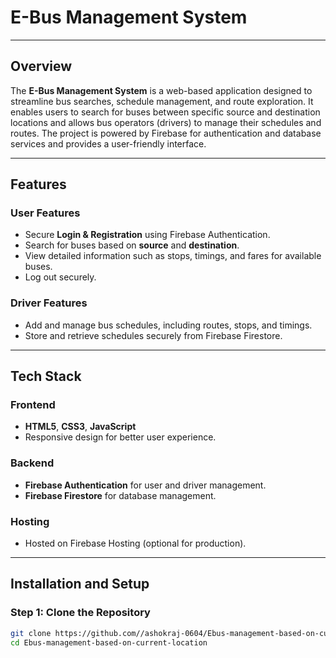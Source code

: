 # E-Bus Management System

---

## Overview
The **E-Bus Management System** is a web-based application designed to streamline bus searches, schedule management, and route exploration. It enables users to search for buses between specific source and destination locations and allows bus operators (drivers) to manage their schedules and routes. The project is powered by Firebase for authentication and database services and provides a user-friendly interface.

---

## Features

### User Features
- Secure **Login & Registration** using Firebase Authentication.
- Search for buses based on **source** and **destination**.
- View detailed information such as stops, timings, and fares for available buses.
- Log out securely.

### Driver Features
- Add and manage bus schedules, including routes, stops, and timings.
- Store and retrieve schedules securely from Firebase Firestore.

---

## Tech Stack

### Frontend
- **HTML5**, **CSS3**, **JavaScript**
- Responsive design for better user experience.

### Backend
- **Firebase Authentication** for user and driver management.
- **Firebase Firestore** for database management.

### Hosting
- Hosted on Firebase Hosting (optional for production).

---

## Installation and Setup

### Step 1: Clone the Repository
```bash
git clone https://github.com//ashokraj-0604/Ebus-management-based-on-current-location.git
cd Ebus-management-based-on-current-location
